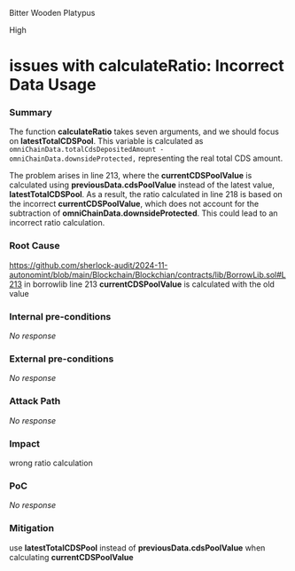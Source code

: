 Bitter Wooden Platypus

High

# issues with calculateRatio: Incorrect Data Usage

### Summary

The function **calculateRatio** takes seven arguments, and we should focus on **latestTotalCDSPool**. This variable is calculated as `omniChainData.totalCdsDepositedAmount - omniChainData.downsideProtected,` representing the real total CDS amount.

The problem arises in line 213, where the **currentCDSPoolValue** is calculated using **previousData.cdsPoolValue** instead of the latest value, **latestTotalCDSPool**. As a result, the ratio calculated in line 218 is based on the incorrect **currentCDSPoolValue**, which does not account for the subtraction of **omniChainData.downsideProtected**. This could lead to an incorrect ratio calculation.

### Root Cause
https://github.com/sherlock-audit/2024-11-autonomint/blob/main/Blockchain/Blockchian/contracts/lib/BorrowLib.sol#L213
in borrowlib line  213 **currentCDSPoolValue** is calculated with the old value

### Internal pre-conditions

_No response_

### External pre-conditions

_No response_

### Attack Path

_No response_

### Impact

wrong ratio calculation  

### PoC

_No response_

### Mitigation

use **latestTotalCDSPool** instead of  **previousData.cdsPoolValue** when calculating **currentCDSPoolValue** 